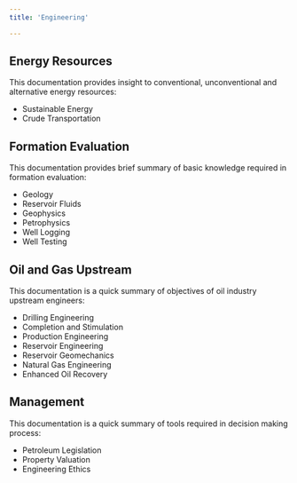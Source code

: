```yaml
---
title: 'Engineering'

---
```


## Energy Resources
This documentation provides insight to conventional, unconventional and alternative energy resources:

- Sustainable Energy
- Crude Transportation

## Formation Evaluation
This documentation provides brief summary of basic knowledge required in formation evaluation:

- Geology
- Reservoir Fluids
- Geophysics
- Petrophysics
- Well Logging
- Well Testing

## Oil and Gas Upstream
This documentation is a quick summary of objectives of oil industry upstream engineers:

- Drilling Engineering
- Completion and Stimulation
- Production Engineering
- Reservoir Engineering
- Reservoir Geomechanics
- Natural Gas Engineering
- Enhanced Oil Recovery

## Management
This documentation is a quick summary of tools required in decision making process:

- Petroleum Legislation
- Property Valuation
- Engineering Ethics